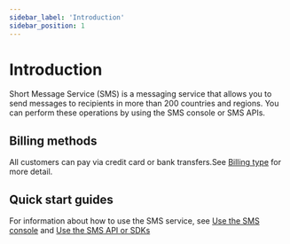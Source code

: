 ```yaml
---
sidebar_label: 'Introduction'
sidebar_position: 1
---
```


# Introduction

Short Message Service (SMS) is a messaging service that allows you to send messages to recipients in more than 200 countries and regions. You can perform these operations by using the SMS console or SMS APIs. 

## Billing methods

All customers can pay via credit card or bank transfers.See [Billing type](./Billing-3) for more detail.

## Quick start guides

For information about how to use the SMS service, see [Use the SMS console](./started/console) and [Use the SMS API or SDKs](./started/sdks) 
